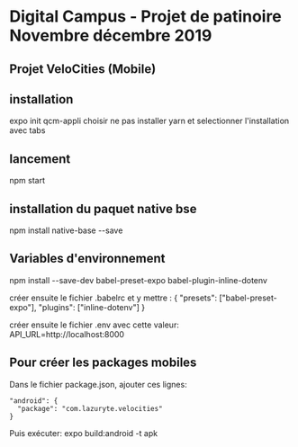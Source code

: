 # Digital Campus - Projet de patinoire Novembre décembre 2019

## Projet VeloCities (Mobile)

## installation
expo init qcm-appli
choisir ne pas installer yarn
et selectionner l'installation avec tabs

## lancement
npm start

## installation du paquet native bse
npm install native-base --save

## Variables d'environnement
npm install --save-dev babel-preset-expo babel-plugin-inline-dotenv

créer ensuite le fichier .babelrc
et y mettre :
{ "presets": ["babel-preset-expo"], "plugins": ["inline-dotenv"] }

créer ensuite le fichier .env avec cette valeur:
API_URL=http://localhost:8000

## Pour créer les packages mobiles

Dans le fichier package.json, ajouter ces lignes:

    "android": {
      "package": "com.lazuryte.velocities"
    }
    
Puis exécuter:
expo build:android -t apk
